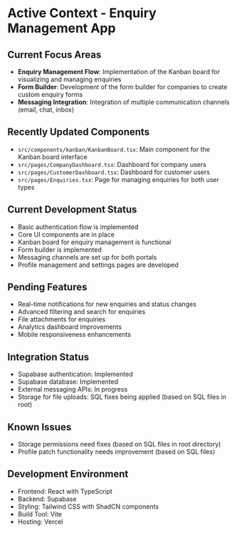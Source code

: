# Active Context - Enquiry Management App

## Current Focus Areas
- **Enquiry Management Flow**: Implementation of the Kanban board for visualizing and managing enquiries
- **Form Builder**: Development of the form builder for companies to create custom enquiry forms
- **Messaging Integration**: Integration of multiple communication channels (email, chat, inbox)

## Recently Updated Components
- `src/components/kanban/KanbanBoard.tsx`: Main component for the Kanban board interface
- `src/pages/CompanyDashboard.tsx`: Dashboard for company users
- `src/pages/CustomerDashboard.tsx`: Dashboard for customer users
- `src/pages/Enquiries.tsx`: Page for managing enquiries for both user types

## Current Development Status
- Basic authentication flow is implemented
- Core UI components are in place
- Kanban board for enquiry management is functional
- Form builder is implemented
- Messaging channels are set up for both portals
- Profile management and settings pages are developed

## Pending Features
- Real-time notifications for new enquiries and status changes
- Advanced filtering and search for enquiries
- File attachments for enquiries
- Analytics dashboard improvements
- Mobile responsiveness enhancements

## Integration Status
- Supabase authentication: Implemented
- Supabase database: Implemented
- External messaging APIs: In progress
- Storage for file uploads: SQL fixes being applied (based on SQL files in root)

## Known Issues
- Storage permissions need fixes (based on SQL files in root directory)
- Profile patch functionality needs improvement (based on SQL files)

## Development Environment
- Frontend: React with TypeScript
- Backend: Supabase
- Styling: Tailwind CSS with ShadCN components
- Build Tool: Vite 
- Hosting: Vercel